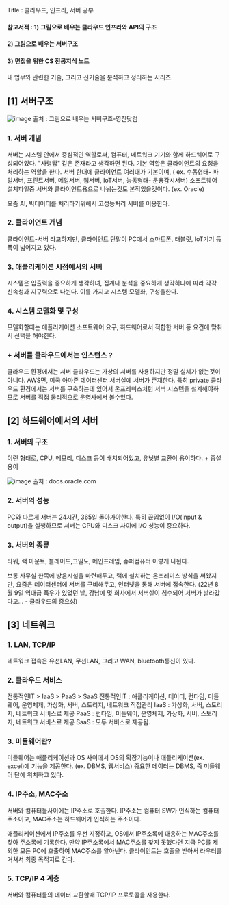 Title : 클라우드, 인프라, 서버 공부


#### 참고서적 : 1) 그림으로 배우는 클라우드 인프라와 API의 구조
####             2) 그림으로 배우는 서버구조
####             3) 면접을 위한 CS 전공지식 노트



내 업무와 관련한 기술, 그리고 신기술을 분석하고 정리하는 시리즈.


## [1] 서버구조
![image](https://user-images.githubusercontent.com/81350993/186808932-b5dfbe1c-abc2-470b-b335-2da2b63d5267.png)
출처 : 그림으로 배우는 서버구조-영진닷컴

### 1. 서버 개념
서버는 시스템 안에서 중심적인 역할로써, 컴퓨터, 네트워크 기기와 함께 하드웨어로 구성되어있다.
"사령탑" 같은 존재라고 생각하면 된다. 기본 역할은 클라이언트의 요청을 처리하는 역할을 한다.
서버 한대에 클라이언트 여러대가 기본이며, ( ex. 수동형태- 파일서버, 프린트서버, 메일서버, 웹서버, IoT서버, 능동형태- 운용감시서버)
소프트웨어 설치파일중 서버와 클라이언트용으로 나뉘는것도 본적있을것이다. (ex. Oracle)

요즘 AI, 빅데이터를 처리하기위해서 고성능처리 서버를 이용한다.

### 2. 클라이언트 개념
클라이언트-서버 라고하지만, 클라이언트 단말이 PC에서 스마트폰, 태블릿, IoT기기 등 폭이 넓어지고 있다.

### 3. 애플리케이션 시점에서의 서버
시스템은 입출력을 중요하게 생각하녀, 집계나 분석을 중요하게 생각하냐에 따라 각각 신속성과 지구력으로 나뉜다.
이를 가지고 시스템 모델화, 구성을한다.

### 4. 시스템 모델화 및 구성
모델화할때는 애플리케이션 소프트웨어 요구, 하드웨어로서 적합한 서버 등 요건에 맞춰서 선택을 해야한다.

### + 서버를 클라우드에서는 인스턴스 ?
클라우드 환경에서는 서버
클라우드는 가상의 서버를 사용하지만 정말 실체가 없는것이아니다. AWS면, 미국 아마존 데이터센터 서버실에 서버가 존재한다.
특히 private 클라우드 환경에서는 서버를 구축하는데 있어서 온프레미스처럼 서버 시스템을 설계해야하므로 서버를 직접 물리적으로 운영사에서 볼수있다.

## [2] 하드웨어에서의 서버

### 1. 서버의 구조
이런 형태로, CPU, 메모리, 디스크 등이 배치되어있고, 유닛별 교환이 용이하다. + 증설 용이

![image](https://user-images.githubusercontent.com/81350993/186813570-eb1210f1-c0e9-43ab-a1c8-14bf672c7bd4.png)
출처  : docs.oracle.com

### 2. 서버의 성능
PC와 다르게 서버는 24시간, 365일 돌아가야한다.
특히 끊임없이 I/O(input & output)을 실행하므로 서버는 CPU와 디스크 사이에 I/O 성능이 중요하다.

### 3. 서버의 종류
타워, 랙 마운트, 블레이드,고밀도, 메인프레임, 슈퍼컴퓨터 이렇게 나뉜다.

보통 사무실 한쪽에 방음시설을 마련해두고, 랙에 설치하는 온프레미스 방식을 써왔지만,
요즘은 데이터센터에 서버를 구비해두고, 인터넷을 통해 서버에 접속한다.
(22년 8월 9일 역대급 폭우가 있었던 날, 강남에 몇 회사에서 서버실이 침수되어 서버가 날라갔다고... - 클라우드의 중요성)

## [3] 네트워크

### 1. LAN, TCP/IP
네트워크 접속은 유선LAN, 무선LAN, 그리고 WAN, bluetooth통신이 있다.

### 2. 클라우드 서비스
전통적인IT > IaaS > PaaS > SaaS
전통적인IT : 애플리케이션, 데이터, 런타임, 미들웨어, 운영체제, 가상화, 서버, 스토리지, 네트워크 직접관리
IaaS : 가상화, 서버, 스토리지, 네트워크 서비스로 제공
PaaS : 런타임, 미들웨어, 운영체제, 가상화, 서버, 스토리지, 네트워크 서비스로 제공
SaaS : 모두 서비스로 제공됨.


### 3. 미들웨어란?
미들웨어는 애플리케이션과 OS 사이에서 OS의 확장기능이나 애플리케이션(ex. excel)에 기능을 제공한다. (ex. DBMS, 웹서비스)
중요한 데이터는 DBMS, 즉 미들웨어 단에 위치하고 있다.

### 4. IP주소, MAC주소
서버와 컴퓨터들사이에는 IP주소로 호출한다.
IP주소는 컴퓨터 SW가 인식하는 컴퓨터 주소이고,
MAC주소는 하드웨어가 인식하는 주소이다.

애플리케이션에서 IP주소를 우선 지정하고, OS에서 IP주소록에 대응하는 MAC주소를 찾아 주소록에 기록한다.
만약 IP주소록에서  MAC주소를 찾지 못했다면 지금 PC를 제외한 모든 PC에 호출하여 MAC주소를 알아낸다. 
클라이언트는 호출을 받아서 라우터를 거쳐서 최종 목적지로 간다.

### 5. TCP/IP 4 계층
서버와 컴퓨터들의 데이터 교환할때 TCP/IP 프로토콜을 사용한다.




